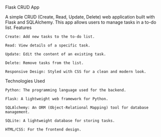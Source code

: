 
Flask CRUD App

A simple CRUD (Create, Read, Update, Delete) web application built with Flask and SQLAlchemy. This app allows users to manage tasks in a to-do list.
Features

    Create: Add new tasks to the to-do list.

    Read: View details of a specific task.

    Update: Edit the content of an existing task.

    Delete: Remove tasks from the list.

    Responsive Design: Styled with CSS for a clean and modern look.

Technologies Used

    Python: The programming language used for the backend.

    Flask: A lightweight web framework for Python.

    SQLAlchemy: An ORM (Object-Relational Mapping) tool for database management.

    SQLite: A lightweight database for storing tasks.

    HTML/CSS: For the frontend design.
